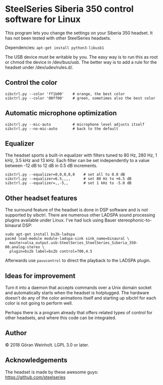 # SteelSeries Siberia 350 control software for Linux

This program lets you change the settings on your Siberia 350 headset.
It has not been tested with other SteelSeries headsets.

Dependencies: `apt-get install python3-libusb1`

The USB device must be writable by you. The easy way is to run this as
root or chmod the device in /dev/bus/usb. The better way is to add a
rule for the headset under /dev/udev/rules.d/.

## Control the color

```
sibctrl.py --color 'ff1b00'    # orange, the best color
sibctrl.py --color '00ff00'    # green, sometimes also the best color
```

## Automatic microphone optimization

```
sibctrl.py --mic-auto          # microphone level adjusts itself
sibctrl.py --no-mic-auto       # back to the default
```

## Equalizer

The headset sports a built-in equalizer with filters tuned to 80 Hz,
280 Hz, 1 kHz, 3.5 kHz and 13 kHz. Each filter can be set
independently to a value between -12 dB to 12 dB in 0.5 dB increments.

```
sibctrl.py --equalizer=0,0,0,0,0    # set all to 0.0 dB
sibctrl.py --equalizer=6.5,,,,      # set 80 Hz to +6.5 dB
sibctrl.py --equalizer=,,-5,,       # set 1 kHz to -5.0 dB
```

## Other headset features

The surround feature of the headset is done in DSP software and is not
supported by sibctrl. There are numerous other LADSPA sound processing
plugins available under Linux. I've had luck using Bauer
stereophonic-to-binaural DSP:

```
sudo apt-get install bs2b-ladspa
pacmd load-module module-ladspa-sink sink_name=binaural \
  master=alsa_output.usb-SteelSeries_SteelSeries_Siberia_350-00.analog-stereo \
  plugin=bs2b label=bs2b control=700,4.5
```

Afterwards use `pavucontrol` to direct the playback to the LADSPA plugin.

## Ideas for improvement

Turn it into a daemon that accepts commands over a Unix domain socket
and automatically starts when the headset is hotplugged. The hardware
doesn't do any of the color animations itself and starting up sibctrl
for each color is not going to perform well.

Perhaps there is a program already that offers related types of
control for other headsets, and where this code can be integrated.

## Author

© 2018 Göran Weinholt. LGPL 3.0 or later.

## Acknowledgements

The headset is made by these awesome guys:
https://github.com/steelseries
